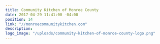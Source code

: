 ```yaml
---
title: Community Kitchen of Monroe County
date: 2017-04-29 11:41:00 -04:00
position: 14
link: "//monroecommunitykitchen.com"
description:
logo_image: "/uploads/community-kitchen-of-monroe-county-logo.png"
---
```


